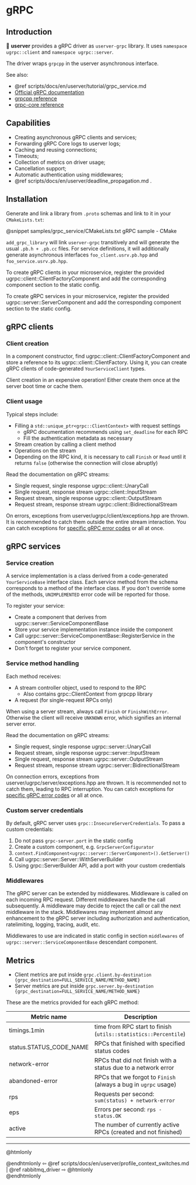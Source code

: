 # gRPC

## Introduction

🐙 **userver** provides a gRPC driver as `userver-grpc` library. It uses ```namespace ugrpc::client``` and ```namespace ugrpc::server```.

The driver wraps `grpcpp` in the userver asynchronous interface.

See also:
* @ref scripts/docs/en/userver/tutorial/grpc_service.md
* [Official gRPC documentation](https://grpc.io/docs/languages/cpp/)
* [grpcpp reference](https://grpc.github.io/grpc/cpp/index.html)
* [grpc-core reference](https://grpc.github.io/grpc/core/index.html)

## Capabilities

* Creating asynchronous gRPC clients and services;
* Forwarding gRPC Core logs to userver logs;
* Caching and reusing connections;
* Timeouts;
* Collection of metrics on driver usage;
* Cancellation support;
* Automatic authentication using middlewares;
* @ref scripts/docs/en/userver/deadline_propagation.md .

## Installation

Generate and link a library from `.proto` schemas and link to it in your `CMakeLists.txt`:

@snippet samples/grpc_service/CMakeLists.txt  gRPC sample - CMake

`add_grpc_library` will link `userver-grpc` transitively and will generate the usual `.pb.h + .pb.cc` files. For service definitions, it will additionally generate asynchronous interfaces `foo_client.usrv.pb.hpp` and `foo_service.usrv.pb.hpp`.

To create gRPC clients in your microservice, register the provided ugrpc::client::ClientFactoryComponent and add the corresponding component section to the static config.

To create gRPC services in your microservice, register the provided ugrpc::server::ServerComponent and add the corresponding component section to the static config.

## gRPC clients

### Client creation

In a component constructor, find ugrpc::client::ClientFactoryComponent and store a reference to its ugrpc::client::ClientFactory. Using it, you can create gRPC clients of code-generated `YourServiceClient` types.

Client creation in an expensive operation! Either create them once at the server boot time or cache them.

### Client usage

Typical steps include:
* Filling a `std::unique_ptr<grpc::ClientContext>` with request settings
    * gRPC documentation recommends using `set_deadline` for each RPC
    * Fill the authentication metadata as necessary
* Stream creation by calling a client method
* Operations on the stream
* Depending on the RPC kind, it is necessary to call `Finish` or `Read` until it returns `false` (otherwise the connection will close abruptly)

Read the documentation on gRPC streams:
* Single request, single response ugrpc::client::UnaryCall
* Single request, response stream ugrpc::client::InputStream
* Request stream, single response ugrpc::client::OutputStream
* Request stream, response stream ugrpc::client::BidirectionalStream

On errors, exceptions from userver/ugrpc/client/exceptions.hpp are thrown. It is recommended to catch them outside the entire stream interaction. You can catch exceptions for [specific gRPC error codes](https://grpc.github.io/grpc/core/md_doc_statuscodes.html) or all at once.

## gRPC services

### Service creation

A service implementation is a class derived from a code-generated `YourServiceBase` interface class. Each service method from the schema corresponds to a method of the interface class. If you don't override some of the methods, `UNIMPLEMENTED` error code will be reported for those.

To register your service:
* Create a component that derives from ugrpc::server::ServiceComponentBase
* Store your service implementation instance inside the component
* Call ugrpc::server::ServiceComponentBase::RegisterService in the component's constructor
* Don't forget to register your service component.

### Service method handling

Each method receives:
* A stream controller object, used to respond to the RPC
    * Also contains grpc::ClientContext from grpcpp library
* A request (for single-request RPCs only)

When using a server stream, always call `Finish` or `FinishWithError`. Otherwise the client will receive `UNKNOWN` error, which signifies an internal server error.

Read the documentation on gRPC streams:
* Single request, single response ugrpc::server::UnaryCall
* Request stream, single response ugrpc::server::InputStream
* Single request, response stream ugrpc::server::OutputStream
* Request stream, response stream ugrpc::server::BidirectionalStream

On connection errors, exceptions from userver/ugrpc/server/exceptions.hpp are thrown. It is recommended not to catch them, leading to RPC interruption. You can catch exceptions for [specific gRPC error codes](https://grpc.github.io/grpc/core/md_doc_statuscodes.html) or all at once.

### Custom server credentials

By default, gRPC server uses `grpc::InsecureServerCredentials`. To pass a custom credentials:

1. Do not pass `grpc-server.port` in the static config
2. Create a custom component, e.g. `GrpcServerConfigurator`
3. `context.FindComponent<ugrpc::server::ServerComponent>().GetServer()`
4. Call ugrpc::server::Server::WithServerBuilder
5. Using grpc::ServerBuilder API, add a port with your custom credentials

### Middlewares

The gRPC server can be extended by middlewares. Middleware is called on each incoming RPC request. Different middlewares handle the call subsequently. A middleware may decide to reject the call or call the next middleware in the stack. Middlewares may implement almost any enhancement to the gRPC server including authorization and authentication, ratelimiting, logging, tracing, audit, etc.

Middlewares to use are indicated in static config in section `middlewares` of `ugrpc::server::ServiceComponentBase` descendant component.

## Metrics

* Client metrics are put inside `grpc.client.by-destination {grpc_destination=FULL_SERVICE_NAME/METHOD_NAME}`
* Server metrics are put inside `grpc.server.by-destination {grpc_destination=FULL_SERVICE_NAME/METHOD_NAME}`

These are the metrics provided for each gRPC method:

| Metric name             | Description                                                     |
|-------------------------|-----------------------------------------------------------------|
| timings.1min            | time from RPC start to finish (`utils::statistics::Percentile`) |
| status.STATUS_CODE_NAME | RPCs that finished with specified status codes                  |
| network-error           | RPCs that did not finish with a status due to a network error   |
| abandoned-error         | RPCs that we forgot to `Finish` (always a bug in `ugrpc` usage) |
| rps                     | Requests per second: `sum(status) + network-error`              |
| eps                     | Errors per second: `rps - status.OK`                            |
| active                  | The number of currently active RPCs (created and not finished)  |


----------

@htmlonly <div class="bottom-nav"> @endhtmlonly
⇦ @ref scripts/docs/en/userver/profile_context_switches.md | @ref rabbitmq_driver ⇨
@htmlonly </div> @endhtmlonly
